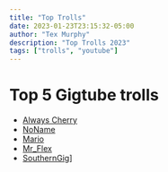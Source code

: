```yaml
---
title: "Top Trolls"
date: 2023-01-23T23:15:32-05:00
author: "Tex Murphy"
description: "Top Trolls 2023"
tags: ["trolls", "youtube"]
---
```


# Top 5 Gigtube trolls

- [Always Cherry][1]
- [NoName][2]
- [Mario][3]
- [Mr_Flex][4]
- [SouthernGig][5]]

[1]: https://www.youtube.com/@AlwaysCherryPick
[2]: https://www.youtube.com/@NoName9876
[3]: https://www.youtube.com/@NoName9876
[4]: https://www.youtube.com/@MrFlex
[5]: https://www.youtube.com/@southerngig